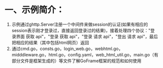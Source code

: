 # 一、示例简介：

 1. 示例通过ghttp.Server注册一个中间件来做session的认证(如果有相应的session表示刚才登录过，直接返回登录过的结果)，接着处理四个协议："登录界面 获取 api"，"登录 获取 api"，"登录 请求 api"，"登出 请求 api"，最后把相应的结果（其中包括html网页）返回
 2. 通过cmd.go，consts.go，login_web.go，webhtml.go，midddleware.go，html.go，config.yaml，web_html_util.go，main.go（有部分文件是框架生成的）等文件了解GoFrame框架的规范和如何使用
